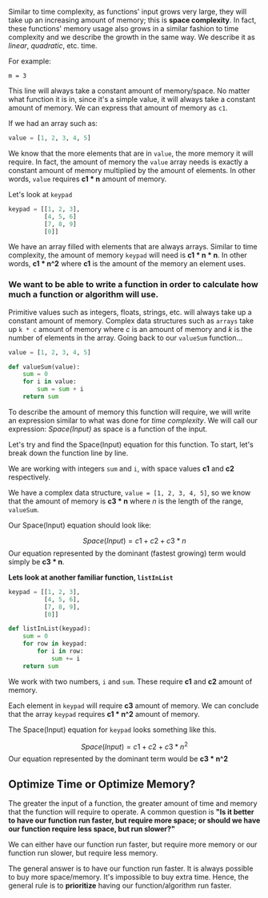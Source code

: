<!--title={Space Complexity}-->

Similar to time complexity, as functions' input grows very large, they will take up an increasing amount of memory; this is **space complexity**. In fact, these functions' memory usage also grows in a similar fashion to time complexity and we describe the growth in the same way. We describe it as *linear*, *quadratic*, etc. time. 

For example:

```
m = 3
```

This line will always take a constant amount of memory/space. No matter what function it is in, since it's a simple value, it will always take a constant amount of memory. We can express that amount of memory as `c1`.

If we had an array such as:

```python
value = [1, 2, 3, 4, 5]
```

We know that the more elements that are in `value`, the more memory it will require. In fact, the amount of memory the `value` array needs is exactly a constant amount of memory multiplied by the amount of elements. In other words, `value` requires **c1 * n** amount of memory. 

Let's look at `keypad`

```python
keypad = [[1, 2, 3], 
		  [4, 5, 6]
		  [7, 8, 9]
		  [0]]
```

We have an array filled with elements that are always arrays. Similar to time complexity, the amount of memory `keypad` will need is **c1 * n * n**. In other words, **c1 * n^2** where **c1** is the amount of the memory an element uses.

### We want to be able to write a function in order to calculate how much a function or algorithm will use. 

Primitive values such as integers, floats, strings, etc. will always take up a constant amount of memory. Complex data structures such as `arrays` take up `k * c` amount of memory where *c* is an amount of memory and *k* is the number of elements in the array. Going back to our `valueSum` function...

``` python
value = [1, 2, 3, 4, 5]

def valueSum(value):
	sum = 0
	for i in value:
    	sum = sum + i
    return sum
```

To describe the amount of memory this function will require, we will write an expression similar to what was done for *time complexity*. We will call our expression: *Space(Input)* as space is a function of the input. 

Let's try and find the Space(Input) equation for this function. To start, let's break down the function line by line. 

We are working with integers `sum` and `i`, with space values **c1** and **c2** respectively. 

We have a complex data structure, `value = [1, 2, 3, 4, 5]`, so we know that the amount of memory is **c3 * n** where *n* is the length of the range, `valueSum`. 

Our Space(Input) equation should look like:

$$
Space(Input) = c1 + c2 + c3*n
$$
Our equation represented by the dominant (fastest growing) term would simply be **c3 * n**. 

**Lets look at another familiar function, `listInList`**

```python
keypad = [[1, 2, 3], 
          [4, 5, 6],
          [7, 8, 9],
          [0]] 

def listInList(keypad):
    sum = 0
    for row in keypad:
        for i in row:
            sum += i
    return sum
```

We work with two numbers, `i` and `sum`. These require **c1** and **c2** amount of memory. 

Each element in `keypad` will require **c3** amount of memory. We can conclude that the array `keypad` requires **c1 * n^2** amount of memory. 

The Space(Input) equation for `keypad` looks something like this. 

$$
Space(Input) = c1 + c2 + c3*n^2
$$
Our equation represented by the dominant term would be **c3 * n^2** 

## Optimize Time or Optimize Memory?

The greater the input of a function, the greater amount of time and memory that the function will require to operate. A common question is **"Is it better to have our function run faster, but require more space; or should we have our function require less space, but run slower?"**

We can either have our function run faster, but require more memory or our function run slower, but require less memory.

The general answer is to have our function run faster. It is always possible to buy more space/memory. It's impossible to buy extra time. Hence, the general rule is to **prioritize** having our function/algorithm run faster.







